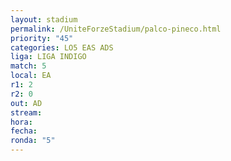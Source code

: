 ```yaml
---
layout: stadium
permalink: /UniteForzeStadium/palco-pineco.html
priority: "45"
categories: LO5 EAS ADS
liga: LIGA INDIGO
match: 5
local: EA
r1: 2
r2: 0
out: AD
stream: 
hora: 
fecha: 
ronda: "5"
---
```

